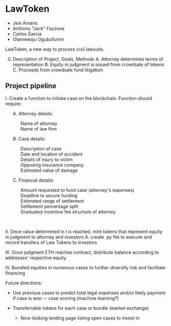 # LawToken

* Jexi Amaris
* Anthony "Jack" Fazzone
* Carlos Garcia
* Olanrewaju Ogubufunmi


LawToken, a new way to process civil lawsuits.

0. Description of Project, Goals, Methods
	A. Attorney determines terms of representation 
	B. Equity in judgment is issued from crowdsale of tokens
	C. Proceeds from crowdsale fund litigation


## Project pipeline

I. Create a function to initiate case on the blockchain. Function should require: <br>
<ol>A. Attorney details: 
<ol>Name of attorney </li><br>
Name of law firm</ol></li></ol>
	
<ol>B. Case details:
<ol>Description of case </li><br>
Date and location of accident </li><br>
Details of injury to victim </li><br>
Opposing insurance company </li><br>
Estimated value of damage </ol></li></ol>

<ol>C. Financial details:
<ol> Amount requested to fund case (attorney's expenses) </li><br>
Deadline to secure funding </li><br>
Estimated range of settlement </li><br>
Setllement percentage split </li><br>
Graduated incentive fee structure of attorney </li></ol></ol><br>





II. Once value determined in I is reached, mint tokens that represent equity in judgment to attorney and investors
	A. create .py file to execute and record transfers of Law Tokens to investors

III. Once judgment ETH reaches contract, distribute balance according to addresses' respective equity

IV. Bundled equities in numerous cases to further diversify risk and facilitate financing


Future directions:

- Use previous cases to predict total legal expenses and/or likely payment if case is won -- case scoring (machine learning?)

- Transferrable tokens for each case or bundle (market exchange)
	- Nice-looking landing page listing open cases to invest in